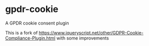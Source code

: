 # gpdr-cookie
A GPDR cookie consent plugin

This is a fork of https://www.jqueryscript.net/other/GDPR-Cookie-Compliance-Plugin.html with some improvements
